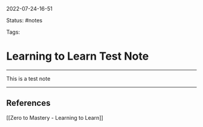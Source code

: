 2022-07-24-16-51

Status: #notes

Tags:

# Learning to Learn Test Note


---

This is a test note


---
## References
[[Zero to Mastery - Learning to Learn]]